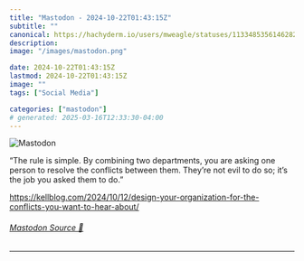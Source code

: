 ```yaml
---
title: "Mastodon - 2024-10-22T01:43:15Z"
subtitle: ""
canonical: https://hachyderm.io/users/mweagle/statuses/113348535614628237
description:
image: "/images/mastodon.png"

date: 2024-10-22T01:43:15Z
lastmod: 2024-10-22T01:43:15Z
image: ""
tags: ["Social Media"]

categories: ["mastodon"]
# generated: 2025-03-16T12:33:30-04:00
---
```

![Mastodon](/images/mastodon.png)

<p>“The rule is simple. By combining two departments, you are asking one person to resolve the conflicts between them. They’re not evil to do so; it’s the job you asked them to do.”</p><p><a href="https://kellblog.com/2024/10/12/design-your-organization-for-the-conflicts-you-want-to-hear-about/" target="_blank" rel="nofollow noopener noreferrer" translate="no"><span class="invisible">https://</span><span class="ellipsis">kellblog.com/2024/10/12/design</span><span class="invisible">-your-organization-for-the-conflicts-you-want-to-hear-about/</span></a></p>


###### [Mastodon Source 🐘](https://hachyderm.io/@mweagle/113348535614628237)

___

